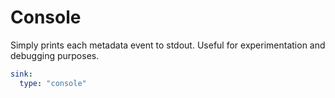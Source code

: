 # Console

Simply prints each metadata event to stdout. Useful for experimentation and debugging purposes.

```yml
sink:
  type: "console"
```
